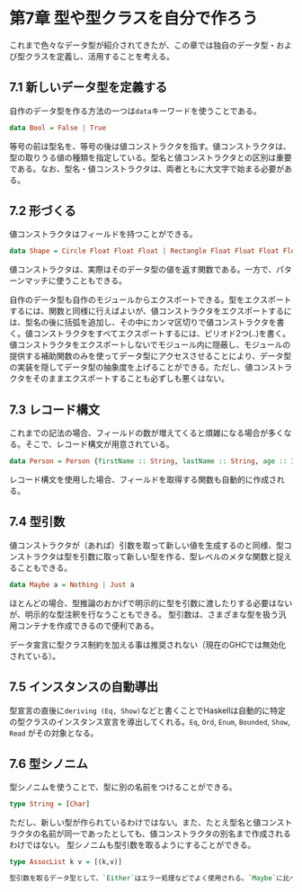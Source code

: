 # 第7章 型や型クラスを自分で作ろう
これまで色々なデータ型が紹介されてきたが、この章では独自のデータ型・および型クラスを定義し、活用することを考える。

## 7.1 新しいデータ型を定義する
自作のデータ型を作る方法の一つは`data`キーワードを使うことである。
```haskell
data Bool = False | True
```
等号の前は型名を、等号の後は値コンストラクタを指す。値コンストラクタは、型の取りうる値の種類を指定している。型名と値コンストラクタとの区別は重要である。なお、型名・値コンストラクタは、両者ともに大文字で始まる必要がある。

## 7.2 形づくる
値コンストラクタはフィールドを持つことができる。
```haskell
data Shape = Circle Float Float Float | Rectangle Float Float Float Float
```
値コンストラクタは、実際はそのデータ型の値を返す関数である。一方で、パターンマッチに使うこともできる。

自作のデータ型も自作のモジュールからエクスポートできる。型をエクスポートするには、関数と同様に行えばよいが、値コンストラクタをエクスポートするには、型名の後に括弧を追加し、その中にカンマ区切りで値コンストラクタを書く。値コンストラクタをすべてエクスポートするには、ピリオド2つ(..)を書く。
値コンストラクタをエクスポートしないでモジュール内に隠蔽し、モジュールの提供する補助関数のみを使ってデータ型にアクセスさせることにより、データ型の実装を隠してデータ型の抽象度を上げることができる。ただし、値コンストラクタをそのままエクスポートすることも必ずしも悪くはない。

## 7.3 レコード構文
これまでの記法の場合、フィールドの数が増えてくると煩雑になる場合が多くなる。そこで、レコード構文が用意されている。
```haskell
data Person = Person {firstName :: String, lastName :: String, age :: Int}
```
レコード構文を使用した場合、フィールドを取得する関数も自動的に作成される。

## 7.4 型引数
値コンストラクタが（あれば）引数を取って新しい値を生成するのと同様、型コンストラクタは型を引数に取って新しい型を作る、型レベルのメタな関数と捉えることもできる。
```haskell
data Maybe a = Nothing | Just a
```
ほとんどの場合、型推論のおかげで明示的に型を引数に渡したりする必要はないが、明示的な型注釈を行なうこともできる。
型引数は、さまざまな型を扱う汎用コンテナを作成できるので便利である。

データ宣言に型クラス制約を加える事は推奨されない（現在のGHCでは無効化されている）。

## 7.5 インスタンスの自動導出
型宣言の直後に`deriving (Eq, Show)`などと書くことでHaskellは自動的に特定の型クラスのインスタンス宣言を導出してくれる。`Eq`, `Ord`, `Enum`, `Bounded`, `Show`, `Read` がその対象となる。

## 7.6 型シノニム
型シノニムを使うことで、型に別の名前をつけることができる。
```haskell
type String = [Char]
```
ただし、新しい型が作られているわけではない。また、たとえ型名と値コンストラクタの名前が同一であったとしても、値コンストラクタの別名まで作成されるわけではない。
型シノニムも型引数を取るようにすることができる。
```haskell
type AssocList k v = [(k,v)]

型引数を取るデータ型として、`Either`はエラー処理などでよく使用される。`Maybe`に比べて、エラー時に詳細な情報を返すことができるという利点がある。
